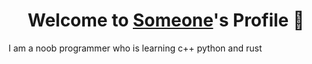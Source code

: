 <p align="center">
  <h1 align="center">Welcome to <a href="https://github.com/CoolProgrammer2052">Someone</a>'s Profile 👋</h1>
</p>
<p>I am a noob programmer who is learning c++ python and rust
</p>
